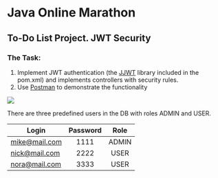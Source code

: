 # Java Online Marathon
## To-Do List Project. JWT Security
### The Task:

1) Implement JWT authentication (the [JJWT](https://github.com/jwtk/jjwt) library included in the pom.xml) and implements controllers with security rules.
2) Use [Postman](https://www.postman.com/downloads/) to demonstrate the functionality


![](C:\Users\obutr\Downloads\ToDoList\ERD.png)

There are three predefined users in the DB with roles ADMIN and USER.

| Login         | Password | Role  |
|---------------|:--------:|:-----:|
| mike@mail.com |   1111   | ADMIN |
| nick@mail.com |   2222   | USER  |
| nora@mail.com |   3333   | USER  |